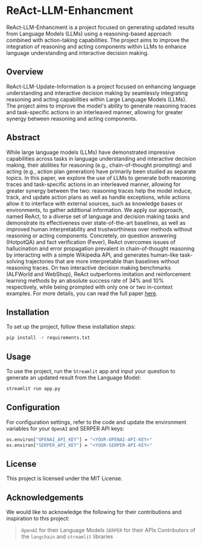 # ReAct-LLM-Enhancment
ReAct-LLM-Enhancment is a project focused on generating updated results from Language Models (LLMs) using a reasoning-based approach combined with action-taking capabilities. The project aims to improve the integration of reasoning and acting components within LLMs to enhance language understanding and interactive decision making.

## Overview

ReAct-LLM-Update-Information is a project focused on enhancing language understanding and interactive decision making by seamlessly integrating reasoning and acting capabilities within Large Language Models (LLMs). The project aims to improve the model's ability to generate reasoning traces and task-specific actions in an interleaved manner, allowing for greater synergy between reasoning and acting components.

## Abstract

While large language models (LLMs) have demonstrated impressive capabilities across tasks in language understanding and interactive decision making, their abilities for reasoning (e.g., chain-of-thought prompting) and acting (e.g., action plan generation) have primarily been studied as separate topics. In this paper, we explore the use of LLMs to generate both reasoning traces and task-specific actions in an interleaved manner, allowing for greater synergy between the two: reasoning traces help the model induce, track, and update action plans as well as handle exceptions, while actions allow it to interface with external sources, such as knowledge bases or environments, to gather additional information. We apply our approach, named ReAct, to a diverse set of language and decision making tasks and demonstrate its effectiveness over state-of-the-art baselines, as well as improved human interpretability and trustworthiness over methods without reasoning or acting components. Concretely, on question answering (HotpotQA) and fact verification (Fever), ReAct overcomes issues of hallucination and error propagation prevalent in chain-of-thought reasoning by interacting with a simple Wikipedia API, and generates human-like task-solving trajectories that are more interpretable than baselines without reasoning traces. On two interactive decision making benchmarks (ALFWorld and WebShop), ReAct outperforms imitation and reinforcement learning methods by an absolute success rate of 34% and 10% respectively, while being prompted with only one or two in-context examples. For more details, you can read the full paper [here](https://react-lm.github.io/).

## Installation

To set up the project, follow these installation steps:

  ```bash
  pip install -r requirements.txt

```
## Usage
To use the project, run the `Streamlit` app and input your question to generate an updated result from the Language Model:

  ```bash
  streamlit run app.py
```
## Configuration
For configuration settings, refer to the code and update the environment variables for your `OpenAI` and SERPER API keys:

```bash
os.environ["OPENAI_API_KEY"] = "<YOUR-OPENAI-API-KEY>"
os.environ["SERPER_API_KEY"] = "<YOUR-SERPER-API-KEY>"
```
## License
This project is licensed under the MIT License.

## Acknowledgements
We would like to acknowledge the following for their contributions and inspiration to this project:

> `OpenAI` for their Language Models
> `SERPER` for their APIs
> Contributors of the `langchain` and `streamlit` libraries

